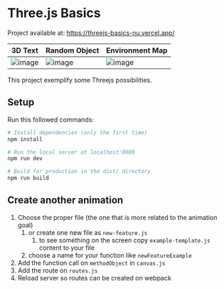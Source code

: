 # Three.js Basics

Project available at: <https://threejs-basics-nu.vercel.app/>

|3D Text|Random Object|Environment Map|
|-------|-------------|---------------|
|![image](https://user-images.githubusercontent.com/17517057/212352787-8e3dabd7-a131-4280-b987-29af2f670fd5.png)| ![image](https://user-images.githubusercontent.com/17517057/212353221-b92a1375-1a0f-428e-9b68-bb546811087d.png)|![image](https://user-images.githubusercontent.com/17517057/212353663-a2752799-fa1a-435b-b27f-2c2be5edba35.png)

This project exemplify some Threejs possibilities.

## Setup

Run this followed commands:

``` bash
# Install dependencies (only the first time)
npm install

# Run the local server at localhost:8080
npm run dev

# Build for production in the dist/ directory
npm run build
```

## Create another animation

1) Choose the proper file (the one that is more related to the animation goal)
   1) or create one new file as `new-feature.js`
      1) to see something on the screen copy `example-template.js` content to your file
   2) choose a name for your function like `newFeatureExample`
2) Add the function call on `methodObject` in `canvas.js`
3) Add the route on `routes.js`
4) Reload server so routes can be created on webpack
